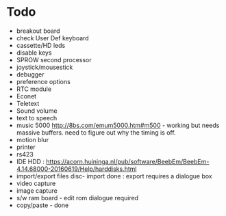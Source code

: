 #  Todo

* breakout board
* check User Def keyboard
* cassette/HD leds
* disable keys
* SPROW second processor
* joystick/mousestick
* debugger
* preference options
* RTC module
* Econet
* Teletext
* Sound volume
* text to speech
* music 5000 http://8bs.com/emum5000.htm#m500 - working but needs massive buffers.  need to figure out why the timing is off.
* motion blur
* printer
* rs423
* IDE HDD : https://acorn.huininga.nl/pub/software/BeebEm/BeebEm-4.14.68000-20160619/Help/harddisks.html
* import/export files disc- import done : export requires a dialogue box
* video capture
* image capture
* s/w ram board - edit rom dialogue required
* copy/paste - done
